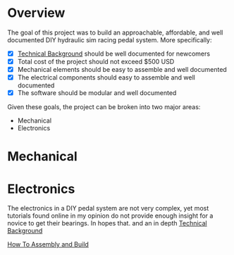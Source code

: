 # Overview
The goal of this project was to build an approachable, affordable, and well documented DIY hydraulic sim racing pedal system. More specifically:

- [x] [Technical Background](./Documentation/TechnicalBackground.md) should be well documented for newcomers
- [x] Total cost of the project should not exceed $500 USD
- [x] Mechanical elements should be easy to assemble and well documented
- [x] The electrical components should easy to assemble and well documented
- [x] The software should be modular and well documented

Given these goals, the project can be broken into two major areas:
* Mechanical
* Electronics

# Mechanical

# Electronics
The electronics in a DIY pedal system are not very complex, yet most tutorials found online in my opinion do not provide enough insight for a novice to get their bearings. In hopes that. and an in depth [Technical Background](./Documentation/TechnicalBackground.md)

[How To Assembly and Build](./Documentation/HowTo.md)